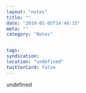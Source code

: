 ```yaml
---
layout: "notes"
title: ""
date: "2019-01-05T14:40:15"
meta: ""
category: "Notes"


tags:
syndication: 
location: "undefined"
twitterCard: false
---
```

undefined
